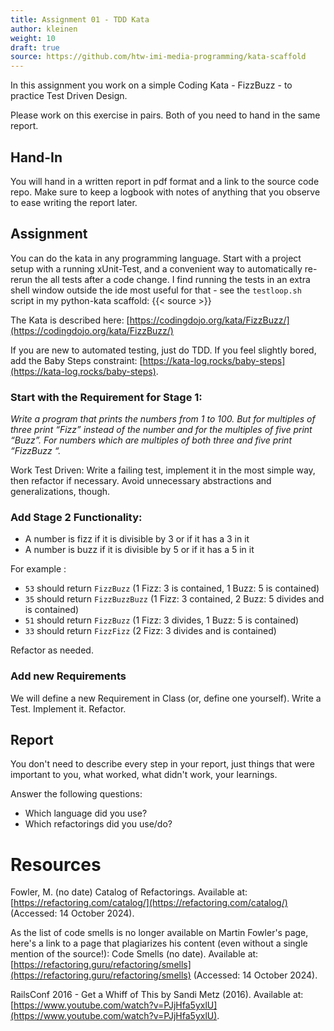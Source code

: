 ```yaml
---
title: Assignment 01 - TDD Kata
author: kleinen
weight: 10
draft: true
source: https://github.com/htw-imi-media-programming/kata-scaffold
---
```


In this assignment you work on a simple Coding Kata - FizzBuzz - to practice Test Driven Design.

Please work on this exercise in pairs. Both of you need to hand in the same report.

## Hand-In
You will hand in a written report in pdf format and a link to the source code repo. Make sure to keep a logbook with notes of anything that you observe to ease writing the report later.

## Assignment

You can do the kata in any programming language. Start with a project setup with a running xUnit-Test,
and a convenient way to automatically re-rerun the all tests after a code change. I find running
the tests in an extra shell window outside the ide most useful for that - see the `testloop.sh`
script in my python-kata scaffold:  {{< source  >}}

The Kata is described here: [https://codingdojo.org/kata/FizzBuzz/](https://codingdojo.org/kata/FizzBuzz/)

If you are new to automated testing, just do TDD. If you feel slightly bored, 
add the Baby Steps constraint: [https://kata-log.rocks/baby-steps](https://kata-log.rocks/baby-steps).

### Start with the Requirement for Stage 1:

*Write a program that prints the numbers from 1 to 100. But for multiples of three print “Fizz” instead of the number and for the multiples of five print “Buzz”. For numbers which are multiples of both three and five print “FizzBuzz “.*

Work Test Driven: Write a failing test, implement it in the most simple way, then refactor if necessary. Avoid unnecessary abstractions and generalizations, though. 

### Add Stage 2 Functionality: 

* A number is fizz if it is divisible by 3 or if it has a 3 in it
* A number is buzz if it is divisible by 5 or if it has a 5 in it

For example : 

* `53` should return `FizzBuzz` (1 Fizz: 3 is contained, 1 Buzz: 5 is contained)
* `35` should return `FizzBuzzBuzz` (1 Fizz: 3 contained, 2 Buzz: 5 divides and is contained)
* `51` should return `FizzBuzz` (1 Fizz: 3 divides, 1 Buzz: 5 is contained)
* `33` should return `FizzFizz` (2 Fizz: 3 divides and is contained)

Refactor as needed.

### Add new Requirements

We will define a new Requirement in Class (or, define one yourself). Write a Test. Implement it. Refactor.

## Report
You don't need to describe every step in your report, just things that were important to you, what worked, what didn't work, your learnings. 

Answer the following questions:

- Which language did you use?
- Which refactorings did you use/do?




# Resources

Fowler, M. (no date) Catalog of Refactorings. Available at: [https://refactoring.com/catalog/](https://refactoring.com/catalog/) (Accessed: 14 October 2024).

As the list of code smells is no longer available on Martin Fowler's page, 
here's a link to a page that plagiarizes his content (even without a single 
mention of the source!):
Code Smells (no date). Available at: [https://refactoring.guru/refactoring/smells](https://refactoring.guru/refactoring/smells) (Accessed: 14 October 2024).

RailsConf 2016 - Get a Whiff of This by Sandi Metz (2016). Available at: [https://www.youtube.com/watch?v=PJjHfa5yxlU](https://www.youtube.com/watch?v=PJjHfa5yxlU).

